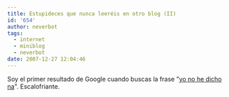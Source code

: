 ```yaml
---
title: Estupideces que nunca leeréis en otro blog (II)
id: '654'
author: neverbot
tags:
  - internet
  - miniblog
  - neverbot
date: 2007-12-27 12:04:46
---
```


Soy el primer resultado de Google cuando buscas la frase "[yo no he dicho na](http://www.google.es/search?q=yo+no+he+dicho+na)". Escalofriante.
